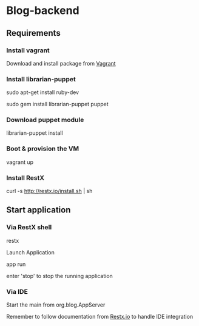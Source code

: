 # Blog-backend

## Requirements

### Install vagrant

Download and install package from [Vagrant](http://downloads.vagrantup.com/)

### Install librarian-puppet

   sudo apt-get install ruby-dev

   sudo gem install librarian-puppet puppet

### Download puppet module

   librarian-puppet install

### Boot & provision the VM

   vagrant up

### Install RestX

   curl -s http://restx.io/install.sh | sh

## Start application

### Via RestX shell

   restx

Launch Application

   app run

enter 'stop' to stop the running application

### Via IDE

Start the main from org.blog.AppServer

Remember to follow documentation from [Restx.io](http://restx.io/docs/ide.html) to handle IDE integration
